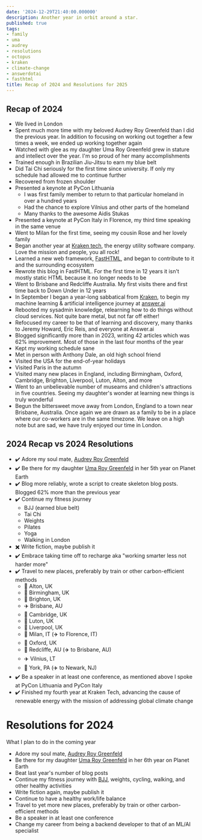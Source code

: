 ```yaml
---
date: '2024-12-29T21:40:00.000000'
description: Another year in orbit around a star.
published: true
tags:
- family
- uma
- audrey 
- resolutions
- octopus
- kraken
- climate-change
- answerdotai
- fasthtml
title: Recap of 2024 and Resolutions for 2025
---
```


## Recap of 2024

- We lived in London
- Spent much more time with my beloved Audrey Roy Greenfeld than I did the previous year. In addition to focusing on working out together a few times a week, we ended up working together again
- Watched with glee as my daughter Uma Roy Greenfeld grew in stature and intellect over the year. I'm so proud of her many accomplishments
- Trained enough in Brazilian Jiu-Jitsu to earn my blue belt
- Did Tai Chi seriously for the first time since university. If only my schedule had allowed me to continue further 
- Recovered from frozen shoulder
- Presented a keynote at PyCon Lithuania
    - I was first family member to return to that particular homeland in over a hundred years
    - Had the chance to explore Vilnius and other parts of the homeland
    - Many thanks to the awesome Aidis Stukas
- Presented a keynote at PyCon Italy in Florence, my third time speaking in the same venue
- Went to Milan for the first time, seeing my cousin Rose and her lovely family
- Began another year at [Kraken tech](https://kraken.tech), the energy utility software company. Love the mission and people, you all rock!
- Learned a new web framework, [FastHTML](https://fastht.ml/), and began to contribute to it and the surrounding ecosystem
- Rewrote this blog in FastHTML. For the first time in 12 years it isn't mostly static HTML because it no longer needs to be
- Went to Brisbane and Redcliffe Australia. My first visits there and first time back to Down Under in 12 years
- In September I began a year-long sabbatical from [Kraken](https://kraken.tech/), to begin my machine learning & artificial intelligence journey at [answer.ai](https://www.answer.ai/)
- Rebooted my sysadmin knowledge, relearning how to do things without cloud services. Not quite bare metal, but not far off either!
- Refocused my career to be that of learning and discovery, many thanks to Jeremy Howard, Eric Reis, and everyone at Answer.ai
- Blogged significantly more than in 2023, writing 42 articles which was 62% improvement. Most of those in the last four months of the year
- Kept my working schedule sane
- Met in person with Anthony Dale, an old high school friend
- Visited the USA for the end-of-year holidays
- Visited Paris in the autumn
- Visited many new places in England, including Birmingham, Oxford, Cambridge, Brighton, Liverpool, Luton, Alton, and more
- Went to an unbelievable number of museams and children's attractions in five countries. Seeing my daughter's wonder at learning new things is truly wonderful
- Begun the bittersweet move away from London, England to a town near Brisbane, Australia. Once again we are drawn as a family to be in a place where our co-workers are in the same timezone. We leave on a high note but are sad, we have truly enjoyed our time in London.

## 2024 Recap vs 2024 Resolutions

- ✔️ Adore my soul mate, [Audrey Roy Greenfeld](https://audrey.feldroy.com/)
- ✔️ Be there for my daughter [Uma Roy Greenfeld](/tags/uma) in her 5th year on Planet Earth
- ✔️ Blog more reliably, wrote a script to create skeleton blog posts. Blogged 62% more than the previous year
- ✔️ Continue my fitness journey
    - BJJ (earned blue belt)
    - Tai Chi
    - Weights
    - Pilates
    - Yoga
    - Walking in London
- ✖️ Write fiction, maybe publish it
- ✔️ Embrace taking time off to recharge aka "working smarter less not harder more"
- ✔️ Travel to new places, preferably by train or other carbon-efficient methods
    - 🚄 Alton, UK
    - 🚄 Birmingham, UK
    - 🚄 Brighton, UK 
    - ✈️ Brisbane, AU
    - 🚄 Cambridge, UK
    - 🚄 Luton, UK
    - 🚄 Liverpool, UK
    - 🚄 Milan, IT (✈️ to Florence, IT)
    - 🚄 Oxford, UK
    - 🚄 Redcliffe, AU (✈️ to Brisbane, AU)
    - ✈️ Vilnius, LT
    - 🚄 York, PA (✈️ to Newark, NJ)
- ✔️ Be a speaker in at least one conference, as mentioned above I spoke at PyCon Lithuania and PyCon Italy
- ✔️ Finished my fourth year at Kraken Tech, advancing the cause of renewable energy with the mission of addressing global climate change

# Resolutions for 2024

What I plan to do in the coming year

- Adore my soul mate, [Audrey Roy Greenfeld](https://audrey.feldroy.com/)
- Be there for my daughter [Uma Roy Greenfeld](/tags/uma) in her 6th year on Planet Earth
- Beat last year's number of blog posts
- Continue my fitness journey with [BJJ](/tags/bjj), weights, cycling, walking, and other healthy activities
- Write fiction again, maybe publish it
- Continue to have a healthy work/life balance
- Travel to yet more new places, preferably by train or other carbon-efficient methods
- Be a speaker in at least one conference
- Change my career from being a backend developer to that of an ML/AI specialist
